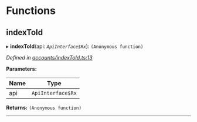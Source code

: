 

# Functions

<a id="indextoid"></a>

##  indexToId

▸ **indexToId**(api: *`ApiInterface$Rx`*): `(Anonymous function)`

*Defined in [accounts/indexToId.ts:13](https://github.com/polkadot-js/api/blob/255b495/packages/api-derive/src/accounts/indexToId.ts#L13)*

**Parameters:**

| Name | Type |
| ------ | ------ |
| api | `ApiInterface$Rx` |

**Returns:** `(Anonymous function)`

___

